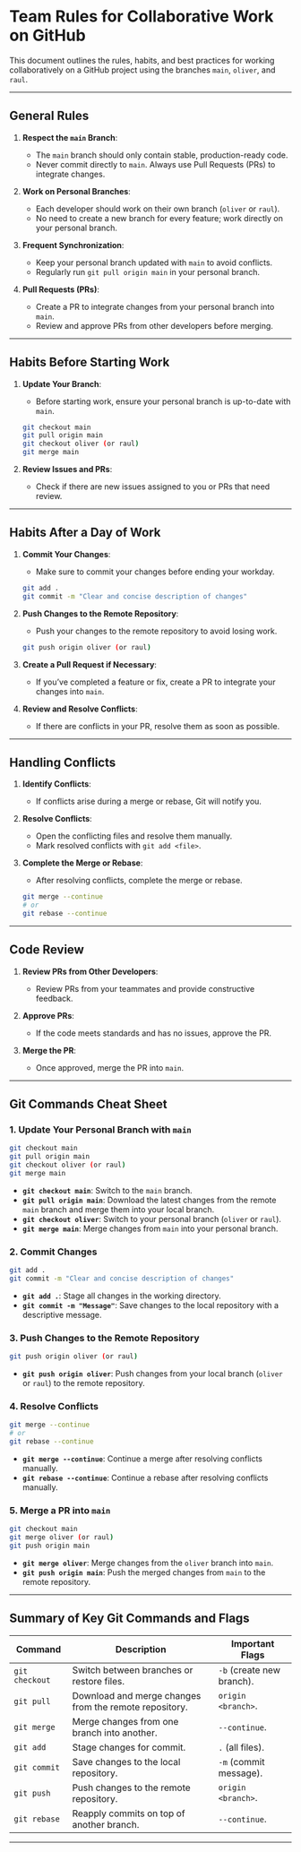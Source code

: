 # Team Rules for Collaborative Work on GitHub

This document outlines the rules, habits, and best practices for working collaboratively on a GitHub project using the branches `main`, `oliver`, and `raul`.

---

## General Rules

1. **Respect the `main` Branch**:
   - The `main` branch should only contain stable, production-ready code.
   - Never commit directly to `main`. Always use Pull Requests (PRs) to integrate changes.

2. **Work on Personal Branches**:
   - Each developer should work on their own branch (`oliver` or `raul`).
   - No need to create a new branch for every feature; work directly on your personal branch.

3. **Frequent Synchronization**:
   - Keep your personal branch updated with `main` to avoid conflicts.
   - Regularly run `git pull origin main` in your personal branch.

4. **Pull Requests (PRs)**:
   - Create a PR to integrate changes from your personal branch into `main`.
   - Review and approve PRs from other developers before merging.

---

## Habits Before Starting Work

1. **Update Your Branch**:
   - Before starting work, ensure your personal branch is up-to-date with `main`.
   ```bash
   git checkout main
   git pull origin main
   git checkout oliver (or raul)
   git merge main
   ```

2. **Review Issues and PRs**:
   - Check if there are new issues assigned to you or PRs that need review.

---

## Habits After a Day of Work

1. **Commit Your Changes**:
   - Make sure to commit your changes before ending your workday.
   ```bash
   git add .
   git commit -m "Clear and concise description of changes"
   ```

2. **Push Changes to the Remote Repository**:
   - Push your changes to the remote repository to avoid losing work.
   ```bash
   git push origin oliver (or raul)
   ```

3. **Create a Pull Request if Necessary**:
   - If you’ve completed a feature or fix, create a PR to integrate your changes into `main`.

4. **Review and Resolve Conflicts**:
   - If there are conflicts in your PR, resolve them as soon as possible.

---

## Handling Conflicts

1. **Identify Conflicts**:
   - If conflicts arise during a merge or rebase, Git will notify you.

2. **Resolve Conflicts**:
   - Open the conflicting files and resolve them manually.
   - Mark resolved conflicts with `git add <file>`.

3. **Complete the Merge or Rebase**:
   - After resolving conflicts, complete the merge or rebase.
   ```bash
   git merge --continue
   # or
   git rebase --continue
   ```

---

## Code Review

1. **Review PRs from Other Developers**:
   - Review PRs from your teammates and provide constructive feedback.

2. **Approve PRs**:
   - If the code meets standards and has no issues, approve the PR.

3. **Merge the PR**:
   - Once approved, merge the PR into `main`.

---

## Git Commands Cheat Sheet

### 1. **Update Your Personal Branch with `main`**
```bash
git checkout main
git pull origin main
git checkout oliver (or raul)
git merge main
```

- **`git checkout main`**: Switch to the `main` branch.
- **`git pull origin main`**: Download the latest changes from the remote `main` branch and merge them into your local branch.
- **`git checkout oliver`**: Switch to your personal branch (`oliver` or `raul`).
- **`git merge main`**: Merge changes from `main` into your personal branch.

### 2. **Commit Changes**
```bash
git add .
git commit -m "Clear and concise description of changes"
```

- **`git add .`**: Stage all changes in the working directory.
- **`git commit -m "Message"`**: Save changes to the local repository with a descriptive message.

### 3. **Push Changes to the Remote Repository**
```bash
git push origin oliver (or raul)
```

- **`git push origin oliver`**: Push changes from your local branch (`oliver` or `raul`) to the remote repository.

### 4. **Resolve Conflicts**
```bash
git merge --continue
# or
git rebase --continue
```

- **`git merge --continue`**: Continue a merge after resolving conflicts manually.
- **`git rebase --continue`**: Continue a rebase after resolving conflicts manually.

### 5. **Merge a PR into `main`**
```bash
git checkout main
git merge oliver (or raul)
git push origin main
```

- **`git merge oliver`**: Merge changes from the `oliver` branch into `main`.
- **`git push origin main`**: Push the merged changes from `main` to the remote repository.

---

## Summary of Key Git Commands and Flags

| Command                  | Description                                                                 | Important Flags          |
|--------------------------|-----------------------------------------------------------------------------|--------------------------|
| `git checkout`           | Switch between branches or restore files.                                   | `-b` (create new branch).|
| `git pull`               | Download and merge changes from the remote repository.                      | `origin <branch>`.       |
| `git merge`              | Merge changes from one branch into another.                                 | `--continue`.            |
| `git add`                | Stage changes for commit.                                                   | `.` (all files).         |
| `git commit`             | Save changes to the local repository.                                       | `-m` (commit message).   |
| `git push`               | Push changes to the remote repository.                                      | `origin <branch>`.       |
| `git rebase`             | Reapply commits on top of another branch.                                   | `--continue`.            |

---